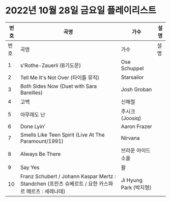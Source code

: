 # 2022년 10월 28일 금요일 플레이리스트

| 번호 | 곡명 | 가수 | 설명 |
|------|------|------|------|
| 번호 | 곡명 | 가수 | 설명 |
| 1 | s'Rothe-Zauerli (B기도문) | Ose Schuppel |  |
| 2 | Tell Me It's Not Over (타이틀 뮤직) | Starsailor |  |
| 3 | Both Sides Now (Duet with Sara Bareilles) | Josh Groban |  |
| 4 | 고백 | 신해철 |  |
| 5 | 아무래도 난 | 주시크 (Joosiq) |  |
| 6 | Done Lyin’ | Aaron Frazer |  |
| 7 | Smells Like Teen Spirit (Live At The Paramount/1991) | Nirvana |  |
| 8 | Always Be There | 브라운 아이드 소울 |  |
| 9 | Say Yes | 활 |  |
| 10 | Franz Schubert / Johann Kaspar Mertz : Standchen (프란츠 슈베르트 / 요한 카스파르 메르츠 : 세레나데) | Ji Hyung Park (박지형) |  |
